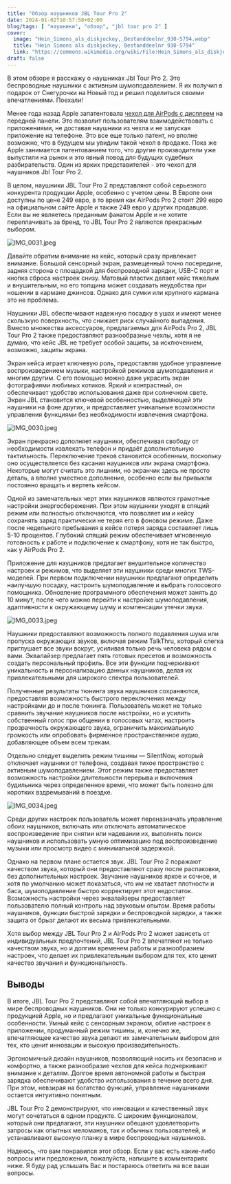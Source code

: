 ```yaml
---
title: "Обзор наушников JBL Tour Pro 2"
date: 2024-01-02T10:57:58+02:00
blog/tags: [ "наушники", "обзор", "jbl tour pro 2" ]
cover:
  image: "Hein_Simons_als_diskjockey,_Bestanddeelnr_930-5794.webp"
  title: "Hein Simons als diskjockey, Bestanddeelnr 930-5794"
  link: "https://commons.wikimedia.org/wiki/File:Hein_Simons_als_diskjockey,_Bestanddeelnr_930-5794.jpg"
draft: false
---
```


В этом обзоре я расскажу о наушниках Jbl Tour Pro 2. Это беспроводные наушники с активным шумоподавлением. Я их получил
в подарок от Снегурочки на Новый год и решил поделиться своими впечатлениями. Поехали!

Менее года назад Apple
запатентовала [чехол для AirPods с дисплеем](https://www.patentlyapple.com/2023/03/apple-invents-an-airpods-case-with-a-frontside-touch-display-allowing-users-to-interact-with-apps-for-music-apple-tv-maps.html
) на передней панели. Это позволит пользователям взаимодействовать с приложениями, не доставая наушники из чехла и не
запуская приложение на телефоне. Это все еще только патент, но вполне возможно, что в будущем мы увидим такой чехол в
продаже. Пока же Apple занимается патентованием того, что другие производители уже выпустили на рынок и это явный повод
для будущих судебных разбирательств. Один из ярких представителей - это чехол для наушников Jbl Tour Pro 2.

<!--more-->

В целом, наушники JBL Tour Pro 2 представляют собой серьезного конкурента продукции Apple, особенно с учетом цены. В
Европе они доступны по цене 249 евро, в то время как AirPods Pro 2 стоят 299 евро на официальном сайте Apple и также 249
евро у других продавцов. Если вы не являетесь преданным фанатом Apple и не хотите переплачивать за бренд, то JBL Tour
Pro 2 являются прекрасным выбором.

![IMG_0031.jpeg](IMG_0031.webp)

Давайте обратим внимание на кейс, который сразу привлекает внимание. Большой сенсорный экран, размещенный точно
посередине, задняя сторона с площадкой для беспроводной зарядки, USB-C порт и кнопка сброса настроек снизу. Матовый
пластик делает кейс тяжелым и внушительным, но его толщина может создавать неудобства при ношении в кармане джинсов.
Однако для сумки или крупного кармана это не проблема.

Наушники JBL обеспечивают надежную посадку в ушах и имеют менее скользкую поверхность, что снижает риск случайного
выпадения. Вместо множества аксессуаров, предлагаемых для AirPods Pro 2, JBL Tour Pro 2 также предоставляют
разнообразные чехлы, хотя я не думаю, что кейс JBL не требует особой защиты, за исключением, возможно, защиты экрана.

Экран кейса играет ключевую роль, предоставляя удобное управление воспроизведением музыки, настройкой режимов
шумоподавления и многим другим. С его помощью можно даже украсить экран фотографиями любимых котиков. Яркий и
контрастный, он обеспечивает удобство использования даже при солнечном свете. Экран JBL становится ключевой
особенностью, выделяющей эти наушники на фоне других, и предоставляет уникальные возможности управления функциями без
необходимости извлечения смартфона.

![IMG_0030.jpeg](IMG_0030.webp)

Экран прекрасно дополняет наушники, обеспечивая свободу от необходимости извлекать телефон и придаёт дополнительную
тактильность. Переключение треков становится особенным, поскольку оно осуществляется без касания наушников или экрана
смартфона. Некоторые могут считать это лишним, но экранчик здесь не просто деталь, а вполне уместное дополнение,
особенно если вы привыкли постоянно вращать и вертеть кейсом.

Одной из замечательных черт этих наушников являются грамотные настройки энергосбережения. При этом наушники уходят в
спящий режим или полностью отключаются, что позволяет им и кейсу сохранять заряд практически не теряя его в фоновом
режиме. Даже после недельного пребывания в кейсе потеря заряда составляет лишь 5-10 процентов. Глубокий спящий режим
обеспечивает мгновенную готовность к работе и подключение к смартфону, хотя не так быстро, как у AirPods Pro 2.

Приложение для наушников предлагает внушительное количество настроек и режимов, что выделяет эти наушники среди многих
TWS-моделей. При первом подключении наушники предлагают определить наилучшую посадку, настроить шумоподавление и выбрать
голосового помощника. Обновление программного обеспечения может занять до 10 минут, после чего можно перейти к настройке
шумоподавления, адаптивности к окружающему шуму и компенсации утечки звука.

![IMG_0033.jpeg](IMG_0033.webp)

Наушники предоставляют возможность полного подавления шума или пропуска окружающих звуков, включая режим TalkThru,
который слегка приглушает все звуки вокруг, усиливая только речь человека рядом с вами. Эквалайзер предлагает пять
готовых пресетов и возможность создать персональный профиль. Все эти функции подчеркивают уникальность и персонализацию
данных наушников, делая их привлекательными для широкого спектра пользователей.

Полученные результаты тюнинга звука наушников сохраняются, предоставляя возможность быстрого переключения между
настройками до и после тюнинга. Пользователь может не только сравнить звучание наушников после настройки, но и усилить
собственный голос при общении в голосовых чатах, настроить прозрачность окружающего звука, ограничить максимальную
громкость или опробовать фирменное пространственное аудио, добавляющее объем всем трекам.

Отдельно следует выделить режим тишины — SilentNow, который отключает наушники от телефона, создавая тихое пространство
с активным шумоподавлением. Этот режим также предоставляет возможность настройки длительности перерыва и включения
будильника через определенное время, что может быть полезно для коротких вздремываний в поездке.

![IMG_0034.jpeg](IMG_0034.webp)

Среди других настроек пользователь может переназначать управление обоих наушников, включать или отключать автоматическое
воспроизведение при снятии или надевании их, выполнять поиск наушников и использовать умную оптимизацию под
воспроизведение музыки или просмотр видео с минимальной задержкой.

Однако на первом плане остается звук. JBL Tour Pro 2 поражают качеством звука, который они предоставляют сразу после
распаковки, без дополнительных настроек. Звучание наушников яркое и сочное, и хотя по умолчанию может показаться, что им
не хватает плотности и баса, шумоподавление быстро корректирует этот недостаток. Возможность настройки через эквалайзеры
предоставляет пользователю полный контроль над звуковым опытом. Время работы наушников, функции быстрой зарядки и
беспроводной зарядки, а также защита от брызг делают их весьма привлекательными.

Хотя выбор между JBL Tour Pro 2 и AirPods Pro 2 может зависеть от индивидуальных предпочтений, JBL Tour Pro 2 впечатляют
не только качеством звука, но и долгим временем работы и разнообразием настроек, что делает их привлекательным выбором
для тех, кто ценит качество звучания и функциональность.

## Выводы

В итоге, JBL Tour Pro 2 представляют собой впечатляющий выбор в мире беспроводных наушников. Они не только конкурируют
успешно с продукцией Apple, но и предлагают уникальные функциональные особенности. Умный кейс с сенсорным экраном,
обилие настроек в приложении, продуманный режим тишины, и, конечно же, впечатляющее качество звука делают их
замечательным выбором для тех, кто ценит инновации и высокую производительность.

Эргономичный дизайн наушников, позволяющий носить их безопасно и комфортно, а также разнообразие чехлов для кейса
подчеркивают внимание к деталям. Долгое время автономной работы и быстрая зарядка обеспечивают удобство использования в
течение всего дня. При этом, невзирая на богатство функций, управление наушниками остается интуитивно понятным.

JBL Tour Pro 2 демонстрируют, что инновации и качественный звук могут сочетаться в одном продукте. С широким
функционалом, который они предлагают, эти наушники обещают удовлетворить запросы как опытных меломанов, так и обычных
пользователей, и устанавливают высокую планку в мире беспроводных наушников.

Надеюсь, что вам понравился этот обзор. Если у вас есть какие-либо вопросы или предложения, пожалуйста, напишите в
комментариях ниже. Я буду рад услышать Вас и постараюсь ответить на все ваши вопросы.
